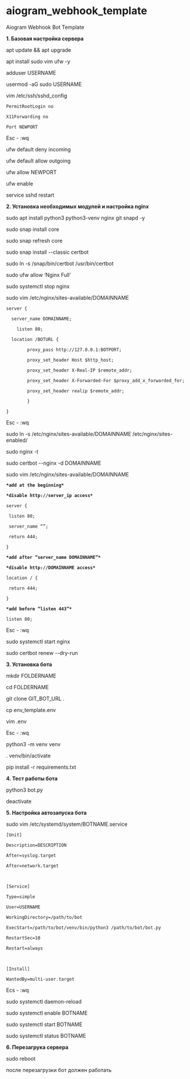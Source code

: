 # aiogram_webhook_template
Aiogram Webhook Bot Template

<p><b>1.	Базовая настройка сервера</b>

<p>apt update && apt upgrade
<p>apt install sudo vim ufw -y
<p>adduser USERNAME
<p>usermod -aG sudo USERNAME
<p>vim /etc/ssh/sshd_config
<code>
<p>PermitRootLogin no
<p>X11Forwarding no
<p>Port NEWPORT
</code>
<p>Esc - :wq
<p>ufw default deny incoming
<p>ufw default allow outgoing
<p>ufw allow NEWPORT
<p>ufw enable
<p>service sshd restart
<p><b>2.	Установка необходимых модулей и настройка nginx</b>
<p>sudo apt install python3 python3-venv nginx git snapd -y
<p>sudo snap install core
<p>sudo snap refresh core
<p>sudo snap install --classic certbot
<p>sudo ln -s /snap/bin/certbot /usr/bin/certbot
<p>sudo ufw allow ‘Nginx Full’
<p>sudo systemctl stop nginx
<p>sudo vim /etc/nginx/sites-available/DOMAINNAME
<code>
<p>server {
<p>  server_name DOMAINNAME;
<p>    listen 80;
<p>  location /BOTURL {
<p>        proxy_pass http://127.0.0.1:BOTPORT;
<p>        proxy_set_header Host $http_host;
<p>        proxy_set_header X-Real-IP $remote_addr;
<p>        proxy_set_header X-Forwarded-For $proxy_add_x_forwarded_for;
<p>        proxy_set_header realip $remote_addr;
<p>        }
<p>}
</code>
<p>Esc - :wq
<p>sudo ln -s /etc/nginx/sites-available/DOMAINNAME /etc/nginx/sites-enabled/
<p>sudo nginx -t
<p>sudo certbot --nginx -d DOMAINNAME
<p>sudo vim /etc/nginx/sites-available/DOMAINNAME
<code>
<p><b>*add at the beginning*</b>
<p><b>*disable http://server_ip access*</b>
<p>server {
<p>	listen 80;
<p>	server_name “”;
<p>	return 444;
<p>}
<p><b>*add after “server_name DOMAINNAME”*</b>
<p><b>*disable http://DOMAINNAME access*</b>
<p>location / {
<p>	return 444;
<p>}
<p><b>*add before “listen 443”*</b>
<p>listen 80;
</code>
<p>Esc - :wq
<p>sudo systemctl start nginx
<p>sudo certbot renew --dry-run
<p><b>3.	Установка бота</b>
<p>mkdir FOLDERNAME
<p>cd FOLDERNAME
<p>git clone GIT_BOT_URL .
<p>cp env_template.env
<p>vim .env
<p>Esc - :wq
<p>python3 -m venv venv
<p>. venv/bin/activate
<p>pip install -r requirements.txt
<p><b>4.	Тест работы бота</b>
<p>python3 bot.py
<p>deactivate
<p><b>5.	Настройка автозапуска бота</b>
<p>sudo vim /etc/systemd/system/BOTNAME.service
<code>
<p>[Unit]
<p>Description=DESCRIPTION
<p>After=syslog.target
<p>After=network.target
<p>
<p>[Service]
<p>Type=simple
<p>User=USERNAME
<p>WorkingDirectory=/path/to/bot
<p>ExecStart=/path/to/bot/venv/bin/python3 /path/to/bot/bot.py
<p>RestartSec=10
<p>Restart=always
<p>
<p>[Install]
<p>WantedBy=multi-user.target
</code>
<p>Ecs - :wq
<p>sudo systemctl daemon-reload
<p>sudo systemctl enable BOTNAME
<p>sudo systemctl start BOTNAME
<p>sudo systemctl status BOTNAME
<p><b>6.	Перезагрука сервера</b>
<p>sudo reboot
<p>после перезагрузки бот должен работать


